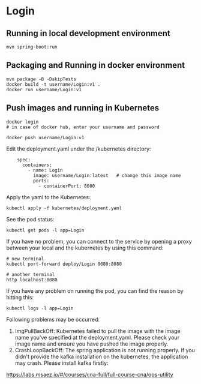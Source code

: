 # Login

## Running in local development environment

```
mvn spring-boot:run
```

## Packaging and Running in docker environment

```
mvn package -B -DskipTests
docker build -t username/Login:v1 .
docker run username/Login:v1
```

## Push images and running in Kubernetes

```
docker login 
# in case of docker hub, enter your username and password

docker push username/Login:v1
```

Edit the deployment.yaml under the /kubernetes directory:
```
    spec:
      containers:
        - name: Login
          image: username/Login:latest   # change this image name
          ports:
            - containerPort: 8080

```

Apply the yaml to the Kubernetes:
```
kubectl apply -f kubernetes/deployment.yaml
```

See the pod status:
```
kubectl get pods -l app=Login
```

If you have no problem, you can connect to the service by opening a proxy between your local and the kubernetes by using this command:
```
# new terminal
kubectl port-forward deploy/Login 8080:8080

# another terminal
http localhost:8080
```

If you have any problem on running the pod, you can find the reason by hitting this:
```
kubectl logs -l app=Login
```

Following problems may be occurred:

1. ImgPullBackOff:  Kubernetes failed to pull the image with the image name you've specified at the deployment.yaml. Please check your image name and ensure you have pushed the image properly.
1. CrashLoopBackOff: The spring application is not running properly. If you didn't provide the kafka installation on the kubernetes, the application may crash. Please install kafka firstly:

https://labs.msaez.io/#/courses/cna-full/full-course-cna/ops-utility

